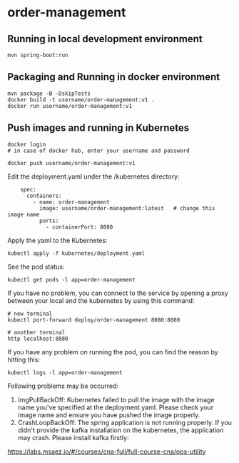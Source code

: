 # order-management

## Running in local development environment

```
mvn spring-boot:run
```

## Packaging and Running in docker environment

```
mvn package -B -DskipTests
docker build -t username/order-management:v1 .
docker run username/order-management:v1
```

## Push images and running in Kubernetes

```
docker login 
# in case of docker hub, enter your username and password

docker push username/order-management:v1
```

Edit the deployment.yaml under the /kubernetes directory:
```
    spec:
      containers:
        - name: order-management
          image: username/order-management:latest   # change this image name
          ports:
            - containerPort: 8080

```

Apply the yaml to the Kubernetes:
```
kubectl apply -f kubernetes/deployment.yaml
```

See the pod status:
```
kubectl get pods -l app=order-management
```

If you have no problem, you can connect to the service by opening a proxy between your local and the kubernetes by using this command:
```
# new terminal
kubectl port-forward deploy/order-management 8080:8080

# another terminal
http localhost:8080
```

If you have any problem on running the pod, you can find the reason by hitting this:
```
kubectl logs -l app=order-management
```

Following problems may be occurred:

1. ImgPullBackOff:  Kubernetes failed to pull the image with the image name you've specified at the deployment.yaml. Please check your image name and ensure you have pushed the image properly.
1. CrashLoopBackOff: The spring application is not running properly. If you didn't provide the kafka installation on the kubernetes, the application may crash. Please install kafka firstly:

https://labs.msaez.io/#/courses/cna-full/full-course-cna/ops-utility

